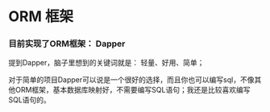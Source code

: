 # ORM 框架

### 目前实现了ORM框架： Dapper
提到Dapper，脑子里想到的关键词就是： 轻量、好用、简单；

对于简单的项目Dapper可以说是一个很好的选择，而且你也可以编写sql，不像其他ORM框架，基本数据库映射好，不需要编写SQL语句；我还是比较喜欢编写SQL语句的。
